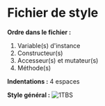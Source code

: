 Fichier de style
===============

**Ordre dans le fichier :**
1. Variable(s) d'instance
2. Constructeur(s)
3. Accesseur(s) et mutateur(s)
4. Méthode(s)

__Indentations :__ 4 espaces

__Style général :__ ![1TBS][id]

[id]: https://en.wikipedia.org/wiki/Indent_style#Variant:_1TBS "Description sur Wikipédia"
